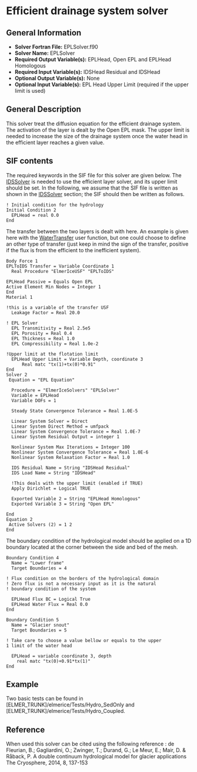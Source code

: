# Efficient drainage system solver
## General Information
- **Solver Fortran File:** EPLSolver.f90
- **Solver Name:** EPLSolver
- **Required Output Variable(s):** EPLHead, Open EPL and EPLHead Homologous
- **Required Input Variable(s):** IDSHead Residual and IDSHead
- **Optional Output Variable(s):** None
- **Optional Input Variable(s):** EPL Head Upper Limit (required if the upper limit is used)

## General Description
This solver treat the diffusion equation for the efficient drainage system. The activation of the layer is dealt by the Open EPL mask. The upper limit is needed to increase the size of the drainage system once the water head in the efficient layer reaches a given value.

## SIF contents
The required keywords in the SIF file for this solver are given below. The [IDSSolver](./HydrologyIDS.md) is needed to use the efficient layer solver, and its upper limit should be set. In the following, we assume that the SIF file is written as shown in the [IDSSolver](./HydrologyIDS.md) section; the SIF should then be written as follows.

```
! Initial condition for the hydrology
Initial Condition 2
  EPLHead = real 0.0
End
```
The transfer between the two layers is dealt with here. An example is given here with the [WaterTransfer](../../UserFunctions/Documentation/WaterTransfer.md) user function, but one could choose to define an other type of transfer (just keep in mind the sign of the transfer, positive if the flux is from the efficient to the inefficient system).

```
Body Force 1
EPLToIDS Transfer = Variable Coordinate 1
  Real Procedure "ElmerIceUSF" "EPLToIDS"

EPLHead Passive = Equals Open EPL
Active Element Min Nodes = Integer 1
End
Material 1

!this is a variable of the transfer USF
  Leakage Factor = Real 20.0

! EPL Solver
  EPL Transmitivity = Real 2.5e5
  EPL Porosity = Real 0.4
  EPL Thickness = Real 1.0
  EPL Compressibility = Real 1.0e-2

!Upper limit at the flotation limit
  EPLHead Upper Limit = Variable Depth, coordinate 3
      Real matc "tx(1)+tx(0)*0.91"
End
Solver 2
 Equation = "EPL Equation"

  Procedure = "ElmerIceSolvers" "EPLSolver"
  Variable = EPLHead
  Variable DOFs = 1

  Steady State Convergence Tolerance = Real 1.0E-5

  Linear System Solver = Direct
  Linear System Direct Method = umfpack
  Linear System Convergence Tolerance = Real 1.0E-7
  Linear System Residual Output = integer 1

  Nonlinear System Max Iterations = Integer 100
  Nonlinear System Convergence Tolerance = Real 1.0E-6
  Nonlinear System Relaxation Factor = Real 1.0

  IDS Residual Name = String "IDSHead Residual"
  IDS Load Name = String "IDSHead"

  !This deals with the upper limit (enabled if TRUE)
  Apply Dirichlet = Logical TRUE

  Exported Variable 2 = String "EPLHead Homologous"
  Exported Variable 3 = String "Open EPL"

End
Equation 2
 Active Solvers (2) = 1 2
End
```
The boundary condition of the hydrological model should be applied on a 1D boundary located at the corner between the side and bed of the mesh.

```
Boundary Condition 4
  Name = "Lower frame"
  Target Boundaries = 4

! Flux condition on the borders of the hydrological domain
! Zero flux is not a necessary input as it is the natural
! boundary condition of the system

  EPLHead Flux BC = Logical True
  EPLHead Water Flux = Real 0.0
End

Boundary Condition 5
  Name = "Glacier snout"
  Target Boundaries = 5

! Take care to choose a value bellow or equals to the upper
1 limit of the water head

  EPLHead = variable coordinate 3, depth
    real matc "tx(0)+0.91*tx(1)"
End
```

## Example
Two basic tests can be found in [ELMER_TRUNK]/elmerice/Tests/Hydro_SedOnly and [ELMER_TRUNK]/elmerice/Tests/Hydro_Coupled.

## Reference
When used this solver can be cited using the following reference :
de Fleurian, B.; Gagliardini, O.; Zwinger, T.; Durand, G.; Le Meur, E.; Mair, D. & Råback, P. A double continuum hydrological model for glacier applications The Cryosphere, 2014, 8, 137-153
